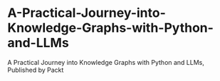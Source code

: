 # A-Practical-Journey-into-Knowledge-Graphs-with-Python-and-LLMs
A Practical Journey into Knowledge Graphs with Python and LLMs, Published by Packt
